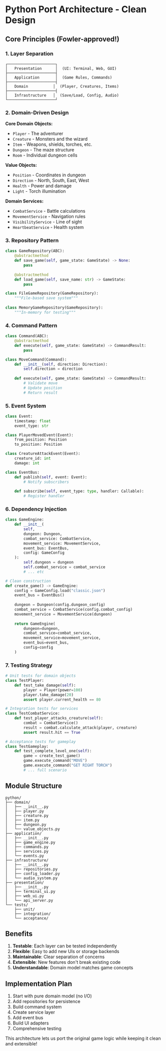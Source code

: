 # Python Port Architecture - Clean Design

## Core Principles (Fowler-approved!)

### 1. Layer Separation
```
┌─────────────────────┐
│   Presentation      │  (UI: Terminal, Web, GUI)
├─────────────────────┤
│   Application       │  (Game Rules, Commands)
├─────────────────────┤
│   Domain           │  (Player, Creatures, Items)
├─────────────────────┤
│   Infrastructure   │  (Save/Load, Config, Audio)
└─────────────────────┘
```

### 2. Domain-Driven Design

**Core Domain Objects:**
- `Player` - The adventurer
- `Creature` - Monsters and the wizard
- `Item` - Weapons, shields, torches, etc.
- `Dungeon` - The maze structure
- `Room` - Individual dungeon cells

**Value Objects:**
- `Position` - Coordinates in dungeon
- `Direction` - North, South, East, West
- `Health` - Power and damage
- `Light` - Torch illumination

**Domain Services:**
- `CombatService` - Battle calculations
- `MovementService` - Navigation rules
- `VisibilityService` - Line of sight
- `HeartbeatService` - Health system

### 3. Repository Pattern
```python
class GameRepository(ABC):
    @abstractmethod
    def save_game(self, game_state: GameState) -> None:
        pass
    
    @abstractmethod
    def load_game(self, save_name: str) -> GameState:
        pass

class FileGameRepository(GameRepository):
    """File-based save system"""
    
class MemoryGameRepository(GameRepository):
    """In-memory for testing"""
```

### 4. Command Pattern
```python
class Command(ABC):
    @abstractmethod
    def execute(self, game_state: GameState) -> CommandResult:
        pass

class MoveCommand(Command):
    def __init__(self, direction: Direction):
        self.direction = direction
        
    def execute(self, game_state: GameState) -> CommandResult:
        # Validate move
        # Update position
        # Return result
```

### 5. Event System
```python
class Event:
    timestamp: float
    event_type: str

class PlayerMovedEvent(Event):
    from_position: Position
    to_position: Position

class CreatureAttackEvent(Event):
    creature_id: int
    damage: int

class EventBus:
    def publish(self, event: Event):
        # Notify subscribers
    
    def subscribe(self, event_type: type, handler: Callable):
        # Register handler
```

### 6. Dependency Injection
```python
class GameEngine:
    def __init__(
        self,
        dungeon: Dungeon,
        combat_service: CombatService,
        movement_service: MovementService,
        event_bus: EventBus,
        config: GameConfig
    ):
        self.dungeon = dungeon
        self.combat_service = combat_service
        # ... etc

# Clean construction
def create_game() -> GameEngine:
    config = GameConfig.load("classic.json")
    event_bus = EventBus()
    
    dungeon = Dungeon(config.dungeon_config)
    combat_service = CombatService(config.combat_config)
    movement_service = MovementService(dungeon)
    
    return GameEngine(
        dungeon=dungeon,
        combat_service=combat_service,
        movement_service=movement_service,
        event_bus=event_bus,
        config=config
    )
```

### 7. Testing Strategy
```python
# Unit tests for domain objects
class TestPlayer:
    def test_take_damage(self):
        player = Player(power=100)
        player.take_damage(20)
        assert player.current_health == 80

# Integration tests for services
class TestCombatService:
    def test_player_attacks_creature(self):
        combat = CombatService()
        result = combat.calculate_attack(player, creature)
        assert result.hit == True

# Acceptance tests for gameplay
class TestGameplay:
    def test_complete_level_one(self):
        game = create_test_game()
        game.execute_command("MOVE")
        game.execute_command("GET RIGHT TORCH")
        # ... full scenario
```

## Module Structure
```
python/
├── domain/
│   ├── __init__.py
│   ├── player.py
│   ├── creature.py
│   ├── item.py
│   ├── dungeon.py
│   └── value_objects.py
├── application/
│   ├── __init__.py
│   ├── game_engine.py
│   ├── commands.py
│   ├── services.py
│   └── events.py
├── infrastructure/
│   ├── __init__.py
│   ├── repositories.py
│   ├── config_loader.py
│   └── audio_system.py
├── presentation/
│   ├── __init__.py
│   ├── terminal_ui.py
│   ├── web_ui.py
│   └── api_server.py
└── tests/
    ├── unit/
    ├── integration/
    └── acceptance/
```

## Benefits

1. **Testable**: Each layer can be tested independently
2. **Flexible**: Easy to add new UIs or storage backends
3. **Maintainable**: Clear separation of concerns
4. **Extensible**: New features don't break existing code
5. **Understandable**: Domain model matches game concepts

## Implementation Plan

1. Start with pure domain model (no I/O)
2. Add repositories for persistence
3. Build command system
4. Create service layer
5. Add event bus
6. Build UI adapters
7. Comprehensive testing

This architecture lets us port the original game logic while keeping it clean and extensible!